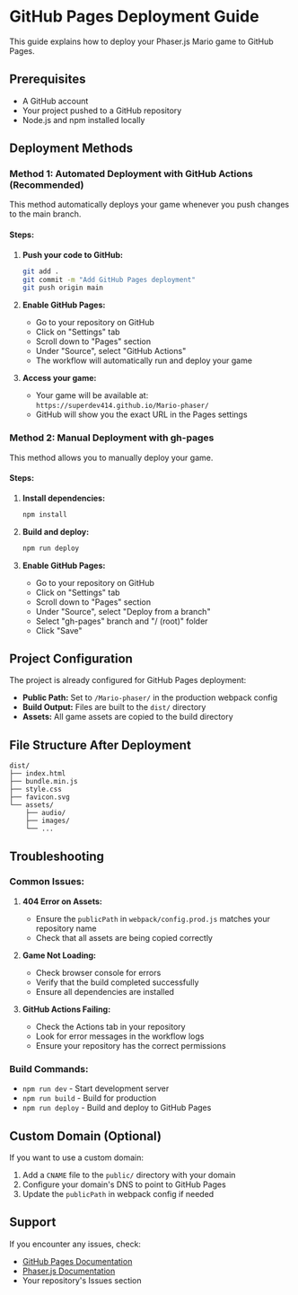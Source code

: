 # GitHub Pages Deployment Guide

This guide explains how to deploy your Phaser.js Mario game to GitHub Pages.

## Prerequisites

- A GitHub account
- Your project pushed to a GitHub repository
- Node.js and npm installed locally

## Deployment Methods

### Method 1: Automated Deployment with GitHub Actions (Recommended)

This method automatically deploys your game whenever you push changes to the main branch.

#### Steps:

1. **Push your code to GitHub:**
   ```bash
   git add .
   git commit -m "Add GitHub Pages deployment"
   git push origin main
   ```

2. **Enable GitHub Pages:**
   - Go to your repository on GitHub
   - Click on "Settings" tab
   - Scroll down to "Pages" section
   - Under "Source", select "GitHub Actions"
   - The workflow will automatically run and deploy your game

3. **Access your game:**
   - Your game will be available at: `https://superdev414.github.io/Mario-phaser/`
   - GitHub will show you the exact URL in the Pages settings

### Method 2: Manual Deployment with gh-pages

This method allows you to manually deploy your game.

#### Steps:

1. **Install dependencies:**
   ```bash
   npm install
   ```

2. **Build and deploy:**
   ```bash
   npm run deploy
   ```

3. **Enable GitHub Pages:**
   - Go to your repository on GitHub
   - Click on "Settings" tab
   - Scroll down to "Pages" section
   - Under "Source", select "Deploy from a branch"
   - Select "gh-pages" branch and "/ (root)" folder
   - Click "Save"

## Project Configuration

The project is already configured for GitHub Pages deployment:

- **Public Path:** Set to `/Mario-phaser/` in the production webpack config
- **Build Output:** Files are built to the `dist/` directory
- **Assets:** All game assets are copied to the build directory

## File Structure After Deployment

```
dist/
├── index.html
├── bundle.min.js
├── style.css
├── favicon.svg
└── assets/
    ├── audio/
    ├── images/
    └── ...
```

## Troubleshooting

### Common Issues:

1. **404 Error on Assets:**
   - Ensure the `publicPath` in `webpack/config.prod.js` matches your repository name
   - Check that all assets are being copied correctly

2. **Game Not Loading:**
   - Check browser console for errors
   - Verify that the build completed successfully
   - Ensure all dependencies are installed

3. **GitHub Actions Failing:**
   - Check the Actions tab in your repository
   - Look for error messages in the workflow logs
   - Ensure your repository has the correct permissions

### Build Commands:

- `npm run dev` - Start development server
- `npm run build` - Build for production
- `npm run deploy` - Build and deploy to GitHub Pages

## Custom Domain (Optional)

If you want to use a custom domain:

1. Add a `CNAME` file to the `public/` directory with your domain
2. Configure your domain's DNS to point to GitHub Pages
3. Update the `publicPath` in webpack config if needed

## Support

If you encounter any issues, check:
- [GitHub Pages Documentation](https://docs.github.com/en/pages)
- [Phaser.js Documentation](https://phaser.io/learn)
- Your repository's Issues section
